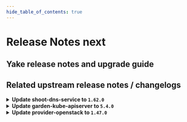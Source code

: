 ```yaml
---
hide_table_of_contents: true
---
```


# Release Notes next

## Yake release notes and upgrade guide

## Related upstream release notes / changelogs


<details>
<summary><b>Update shoot-dns-service to <code>1.62.0</code></b></summary>

# [gardener/gardener-extension-shoot-dns-service]

## 🏃 Others

- `[OPERATOR]` Selection of dns-controller-manager image by seed-label `service.dns.extensions.gardener.cloud/drop-metadata-records` has been removed. The current dns-controller-manager image dropping the metadata records is always used. by @MartinWeindel [#452]

## Helm Charts
- admission-shoot-dns-service-application: `europe-docker.pkg.dev/gardener-project/releases/charts/gardener/extensions/admission-shoot-dns-service-application:v1.62.0`
- admission-shoot-dns-service-runtime: `europe-docker.pkg.dev/gardener-project/releases/charts/gardener/extensions/admission-shoot-dns-service-runtime:v1.62.0`
- shoot-dns-service: `europe-docker.pkg.dev/gardener-project/releases/charts/gardener/extensions/shoot-dns-service:v1.62.0`
## Docker Images
- gardener-extension-admission-shoot-dns-service: `europe-docker.pkg.dev/gardener-project/releases/gardener/extensions/admission-shoot-dns-service:v1.62.0`
- gardener-extension-shoot-dns-service: `europe-docker.pkg.dev/gardener-project/releases/gardener/extensions/shoot-dns-service:v1.62.0`


</details>

<details>
<summary><b>Update garden-kube-apiserver to <code>5.4.0</code></b></summary>

**Full Changelog**: https://github.com/gardener-community/garden-kube-apiserver/compare/v5.3.0...v5.4.0

</details>

<details>
<summary><b>Update provider-openstack to <code>1.47.0</code></b></summary>

# [gardener/gardener-extension-provider-openstack]

## ✨ New Features

- `[USER]` The provider-openstack extension does now support shoot clusters with Kubernetes version 1.32. You should consider the [Kubernetes release notes](https://github.com/kubernetes/kubernetes/blob/master/CHANGELOG/CHANGELOG-1.32.md) before upgrading to 1.32. by @LucaBernstein [#969]
- `[DEVELOPER]` Updates gophercloud client to v2 by @hebelsan [#951]
## 🐛 Bug Fixes

- `[OPERATOR]` Fixed an issue that caused deployment issues with the `gardener.cloud-fast` storage class when the extension was deployed by `gardener-operator` in the garden runtime cluster. The deployment of this `StorageClass` object is now only done for OpenStack seeds. by @timuthy [#994]
- `[OPERATOR]` infraflow: report last error on task timeouts by @hown3d [#970]
- `[OPERATOR]` Correctly select endpoints in multi-region OpenStack environments by @mreichardt95 [#995]
## 🏃 Others

- `[OPERATOR]` `RBAC` resources now explicitly state `resources` and `verbs`, replaced use of wildcards `*`. by @georgibaltiev [#997]
- `[OPERATOR]` The ports used by the extension can now be specified via helm values. by @ScheererJ [#985]
- `[OPERATOR]` Adjust replica count from high-availability webhook mutation according to the helm chart. by @kon-angelo [#918]
- `[OPERATOR]` Containers, which do not require privilege escalations, now forbid privilege escalations explicitly. by @georgibaltiev [#981]
- `[OPERATOR]` Validate that all MachineImages in the CloudProfile map to a valid MachineImage in the CloudProfileConfig  by @hebelsan [#943]
- `[OPERATOR]` Locate the first ipv4 instead of using the first available FIP in bastion controller by @kon-angelo [#1005]
- `[OPERATOR]` `provider-openstack` no longer supports Shoots with Кubernetes version <= 1.26. by @RadaBDimitrova [#889]
- `[OPERATOR]` Update golang to v1.24.0 by @kon-angelo [#989]
- `[DEPENDENCY]` Upgrade gardener dependency to v1.113.0 by @kon-angelo [#991]

## Helm Charts
- admission-openstack-application: `europe-docker.pkg.dev/gardener-project/releases/charts/gardener/extensions/admission-openstack-application:v1.47.0`
- admission-openstack-runtime: `europe-docker.pkg.dev/gardener-project/releases/charts/gardener/extensions/admission-openstack-runtime:v1.47.0`
- provider-openstack: `europe-docker.pkg.dev/gardener-project/releases/charts/gardener/extensions/provider-openstack:v1.47.0`
## Docker Images
- gardener-extension-admission-openstack: `europe-docker.pkg.dev/gardener-project/releases/gardener/extensions/admission-openstack:v1.47.0`
- gardener-extension-provider-openstack: `europe-docker.pkg.dev/gardener-project/releases/gardener/extensions/provider-openstack:v1.47.0`


</details>

